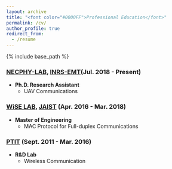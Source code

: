 ```yaml
---
layout: archive
title: "<font color="#0000FF">Professional Education</font>"
permalink: /cv/
author_profile: true
redirect_from:
  - /resume
---
```


{% include base_path %}

### [NECPHY-LAB](http://necphy-lab.com/), [INRS-EMT](http://www.emt.inrs.ca/emt/)(Jul. 2018 - Present)
- **Ph.D. Research Assistant** 
  - UAV Communications

### [WiSE LAB](http://www.jaist.ac.jp/is/labs/lim-lab/people.php), [JAIST](http://www.jaist.ac.jp/index.html) (Apr. 2016 - Mar. 2018)
- **Master of Engineering** 
  - MAC Protocol for Full-duplex Communications

### [PTIT](http://portal.ptit.edu.vn/) (Sept. 2011 - Mar. 2016)
- **R&D Lab**  
  - Wireless Communication
